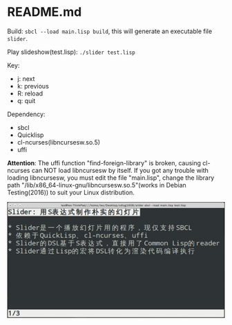 README.md
=========

Build: `sbcl --load main.lisp build`, this will generate an executable file `slider`.

Play slideshow(test.lisp): `./slider test.lisp`

Key:

* j: next
* k: previous
* R: reload
* q: quit

Dependency:
* sbcl
* Quicklisp
* cl-ncurses(libncursesw.so.5)
* uffi

**Attention**: The uffi function "find-foreign-library" is broken, causing cl-ncurses can NOT load libncursesw by itself. If you got any trouble with loading libncursesw, you must edit the file "main.lisp", change the library path "/lib/x86_64-linux-gnu/libncursesw.so.5"(works in Debian Testing(2016)) to suit your Linux distribution.

<img src="./screenshot.jpg" />
